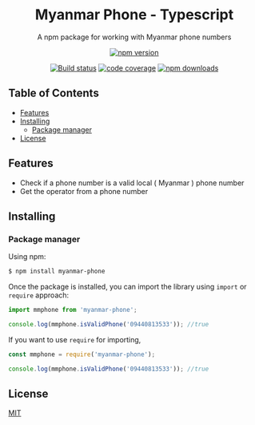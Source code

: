 <h1 align="center">
   Myanmar Phone - Typescript
</h1>

<p align="center">A npm package for working with Myanmar phone numbers</p>

<div align="center">

[![npm version](https://img.shields.io/npm/v/myanmar-phone.svg?style=flat-square)](https://www.npmjs.org/package/mm-phone)

[![Build status](https://img.shields.io/github/actions/workflow/status/lwinmoehein/myanmar-phone-typescript/npm-publish.yml?branch=main&label=CI&logo=github&style=flat-square)](https://github.com/lwinmoehein/mm-phone-typescript/actions/workflows/npm-publish.yml)
[![code coverage](https://img.shields.io/coveralls/mzabriskie/axios.svg?style=flat-square)](https://coveralls.io/r/lwinmoehein/myanmar-phone)
[![npm downloads](https://img.shields.io/npm/dm/myanmar-phone.svg?style=flat-square)](https://npm-stat.com/charts.html?package=mm-phone)

</div>

## Table of Contents

  - [Features](#features)
  - [Installing](#installing)
    - [Package manager](#package-manager)
  - [License](#license)

## Features

- Check if a phone number is a valid local ( Myanmar ) phone number 
- Get the operator from a phone number

## Installing

### Package manager

Using npm:

```bash
$ npm install myanmar-phone
```

Once the package is installed, you can import the library using `import` or `require` approach:

```js
import mmphone from 'myanmar-phone';

console.log(mmphone.isValidPhone('09440813533')); //true
```

If you want to use `require` for importing,

```js
const mmphone = require('myanmar-phone');

console.log(mmphone.isValidPhone('09440813533')); //true
```


## License

[MIT](LICENSE)
